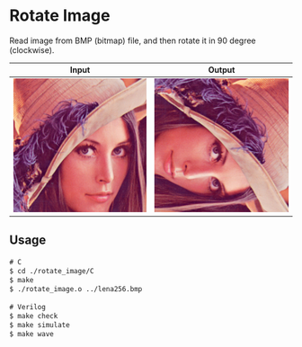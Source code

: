 # Rotate Image
Read image from BMP (bitmap) file, and then rotate it in 90 degree (clockwise).

| Input                   | Output                         |
| ----------------------- | ------------------------------ |
| ![input](./lena256.bmp) | ![output](./output_rot_90.bmp) |

## Usage
```shell
# C
$ cd ./rotate_image/C
$ make
$ ./rotate_image.o ../lena256.bmp

# Verilog
$ make check
$ make simulate
$ make wave
```
